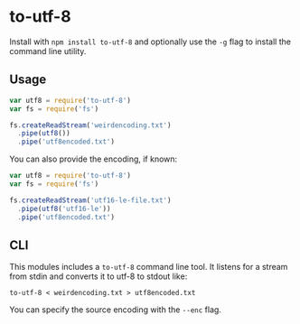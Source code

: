# to-utf-8

Install with `npm install to-utf-8` and optionally use the `-g` flag to install the
command line utility.


## Usage
```js
var utf8 = require('to-utf-8')
var fs = require('fs')

fs.createReadStream('weirdencoding.txt')
  .pipe(utf8())
  .pipe('utf8encoded.txt')
```

You can also provide the encoding, if known:

```js
var utf8 = require('to-utf-8')
var fs = require('fs')

fs.createReadStream('utf16-le-file.txt')
  .pipe(utf8('utf16-le'))
  .pipe('utf8encoded.txt')
```

## CLI

This modules includes a `to-utf-8` command line tool. It listens for a stream from
stdin and converts it to utf-8 to stdout like:

```
to-utf-8 < weirdencoding.txt > utf8encoded.txt
```

You can specify the source encoding with the `--enc` flag.